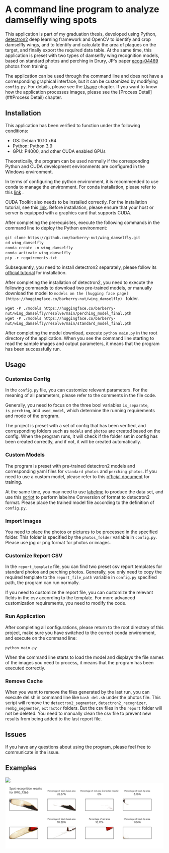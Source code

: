 # A command line program to analyze damselfly wing spots

This application is part of my graduation thesis, developed using Python, [detectron2](https://github.com/facebookresearch/detectron2) deep learning framework and OpenCV to identify and crop damselfly wings, and to Identify and calculate the area of plaques on the target, and finally export the required data table. At the same time, this application is preset with two types of damselfly wing recognition models, based on standard photos and perching in Drury, JP's paper [ecog-04469](https://www.ecography.org/appendix/ecog-04469) photos from training.

The application can be used through the command line and does not have a corresponding graphical interface, but it can be customized by modifying `config.py`. For details, please see the [Usage](##Usage) chapter. If you want to know how the application processes images, please see the [Process Detail](##Process Detail) chapter.

## Installation

This application has been verified to function under the following conditions:
- OS: Debian 10.10 x64
- Python: Python 3.9
- GPU: P4000, and other CUDA enabled GPUs

Theoretically, the program can be used normally if the corresponding Python and CUDA development environments are configured in the Windows environment.

In terms of configuring the python environment, it is recommended to use conda to manage the environment. For conda installation, please refer to this [link](https://docs.conda.io/projects/conda/en/latest/user-guide/install/linux.html) .

CUDA Toolkit also needs to be installed correctly. For the installation tutorial, see this [link](https://developer.nvidia.com/cuda-downloads). Before installation, please ensure that your host or server is equipped with a graphics card that supports CUDA.

After completing the prerequisites, execute the following commands in the command line to deploy the Python environment:

```shell
git clone https://github.com/barberry-nut/wing_damselfly.git
cd wing_damselfly
conda create -n wing_damselfly
conda activate wing_damselfly
pip -r requirements.txt
```

Subsequently, you need to install detectron2 separately, please follow its [official tutorial](https://github.com/facebookresearch/detectron2/blob/main/INSTALL.md) for installation.

After completing the installation of detectron2, you need to execute the following commands to download two pre-trained models, or manually download the model to `models on the [hugging face page](https://huggingface.co/barberry-nut/wing_damselfly) ` folder.

```shell
wget -P ./models https://huggingface.co/barberry-nut/wing_damselfly/resolve/main/perching_model_final.pth
wget -P ./models https://huggingface.co/barberry-nut/wing_damselfly/resolve/main/standard_model_final.pth
```

After completing the model download, execute `python main.py` in the root directory of the application. When you see the command line starting to read the sample images and output parameters, it means that the program has been successfully run.

## Usage

### Customize Config

In the `config.py` file, you can customize relevant parameters. For the meaning of all parameters, please refer to the comments in the file code.

Generally, you need to focus on the three bool variables `is_separate`, `is_perching`, and `used_model`, which determine the running requirements and mode of the program.

The project is preset with a set of config that has been verified, and corresponding folders such as `models` and `photos` are created based on the config. When the program runs, it will check if the folder set in config has been created correctly, and if not, it will be created automatically.

### Custom Models

The program is preset with pre-trained detectron2 models and corresponding yaml files for `standard photos` and `perching photos`. If you need to use a custom model, please refer to this [official document](https://detectron2.readthedocs.io/en/latest/tutorials/getting_started.html) for training.

At the same time, you may need to use [labelme](https://github.com/wkentaro/labelme) to produce the data set, and use this [script](https://github.com/INF800/labelme_to_detectron2) to perform labelme Conversion of format to detectron2 format. Please place the trained model file according to the definition of `config.py`.

### Import Images

You need to place the photos or pictures to be processed in the specified folder. This folder is specified by the `photos_folder` variable in `config.py`. Please use jpg or png format for photos or images.

### Customize Report CSV

In the `report_template` file, you can find two preset csv report templates for standard photos and perching photos. Generally, you only need to copy the required template to the `report_file_path` variable in `config.py` specified path, the program can run normally.

If you need to customize the report file, you can customize the relevant fields in the csv according to the template. For more advanced customization requirements, you need to modify the code.

### Run Application

After completing all configurations, please return to the root directory of this project, make sure you have switched to the correct conda environment, and execute on the command line:

```
python main.py
```

When the command line starts to load the model and displays the file names of the images you need to process, it means that the program has been executed correctly.

### Remove Cache

When you want to remove the files generated by the last run, you can execute del.sh in command line like `bash del.sh` under the photos file. This script will remove the `detectron2_segmenter`, `detectron2_recognizer`, `rembg_segmenter`, `extractor` folders. But the csv files in the `report` folder will not be deleted. You need to manually clean the csv file to prevent new results from being added to the last report file.

## Issues

If you have any questions about using the program, please feel free to communicate in the issue.

## Examples

![](./examples/recognizer_output.png)
![](./examples/wing_spot_report_7366.png)